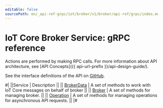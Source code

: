 ```yaml
---
editable: false
sourcePath: en/_api-ref-grpc/iot/broker/v1/broker/api-ref/grpc/index.md
---
```


# IoT Core Broker Service: gRPC reference

Actions are performed by making RPC calls. For more information about API architecture, see [API Concepts]({{ api-url-prefix }}/api-design-guide/).

See the interface definitions of the API on [GitHub](https://github.com/yandex-cloud/cloudapi).

#|
||Service | Description ||
|| [BrokerData](BrokerData/index.md) | A set of methods to work with IoT Core messages on behalf of broker ||
|| [Broker](Broker/index.md) | A set of methods for managing broker. ||
|| [Operation](Operation/index.md) | A set of methods for managing operations for asynchronous API requests. ||
|#